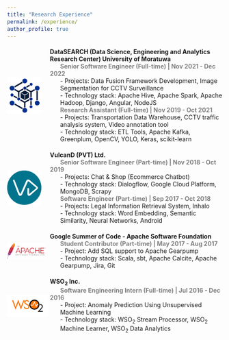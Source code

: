 ```yaml
---
title: "Research Experience"
permalink: /experience/
author_profile: true
---
```


<div style="display:flex;align-items:center;margin-bottom:20px;margin-top:20px;">
  <img src='/images/data_search_logo.png' width="80" alt="DataSEARCH Logo" style="margin-right:20px;">
  <div>
    <strong>DataSEARCH (Data Science, Engineering and Analytics Research Center) University of Moratuwa</strong><br>
    <b style="padding-left:24px;color:gray;">Senior Software Engineer (Full-time) | Nov 2021 - Dec 2022</b><br>
      <div style="padding-left:24px;">
      - Projects: Data Fusion Framework Development, Image Segmentation for CCTV Surveillance<br>
      - Technology stack: Apache Hive, Apache Spark, Apache Hadoop, Django, Angular, NodeJS<br>
      </div>
    <b style="padding-left:24px;color:gray;">Research Assistant (Full-time) | Nov 2019 - Oct 2021</b><br>
      <div style="padding-left:24px;">
      - Projects: Transportation Data Warehouse, CCTV traffic analysis system, Video annotation tool<br>
      - Technology stack: ETL Tools, Apache Kafka, Greenplum, OpenCV, YOLO, Keras, scikit-learn<br>
      </div>
  </div>
</div>

<div style="display:flex;align-items:center;margin-top:20px;margin-bottom:20px;">
  <img src='/images/vulcand_logo.png' width="80" alt="VulcanD Logo" style="margin-right:20px;">
  <div>
    <strong>VulcanD (PVT) Ltd.</strong><br>
    <b style="padding-left:24px;color:gray;">Senior Software Engineer (Part-time) | Nov 2018 - Oct 2019</b><br>
      <div style="padding-left:24px;">
      - Projects: Chat & Shop (Ecommerce Chatbot)<br>
      - Technology stack: Dialogflow, Google Cloud Platform, MongoDB, Scrapy<br>
      </div>
    <b style="padding-left:24px;color:gray;">Software Engineer (Part-time) | Sep 2017 - Oct 2018</b><br>
      <div style="padding-left:24px;">
      - Projects: Legal Information Retrieval System, Inhalo<br>
      - Technology stack: Word Embedding, Semantic Similarity, Neural Networks, Android<br>
      </div>
  </div>
</div>

<div style="display:flex;align-items:center;margin-top:20px;margin-bottom:20px;">
  <img src='/images/asf_logo.png' width="90" alt="Apache Software Foundation Logo" style="margin-right:10px;">
  <div>
    <strong>Google Summer of Code - Apache Software Foundation</strong><br>
    <b style="padding-left:24px;color:gray;">Student Contributor (Part-time) | May 2017 - Aug 2017</b><br>
      <div style="padding-left:24px;">
      - Project: Add SQL support to Apache Gearpump<br>
      - Technology stack: Scala, sbt, Apache Calcite, Apache Gearpump, Jira, Git<br>
      </div>
  </div>
</div>

<div style="display:flex;align-items:center;margin-top:20px;margin-bottom:20px;">
  <img src='/images/wso2-logo.png' width="95" alt="WSO2 Logo" style="margin-right:5px;">
  <div>
    <strong>WSO<sub>2</sub> Inc.</strong><br>
    <b style="padding-left:24px;color:gray;">Software Engineering Intern (Full-time) | Jul 2016 - Dec 2016</b><br>
      <div style="padding-left:24px;">
      - Project: Anomaly Prediction Using Unsupervised Machine Learning<br>
      - Technology stack: WSO<sub>2</sub> Stream Processor, WSO<sub>2</sub> Machine Learner, WSO<sub>2</sub> Data Analytics<br>
      </div>
  </div>
</div>
